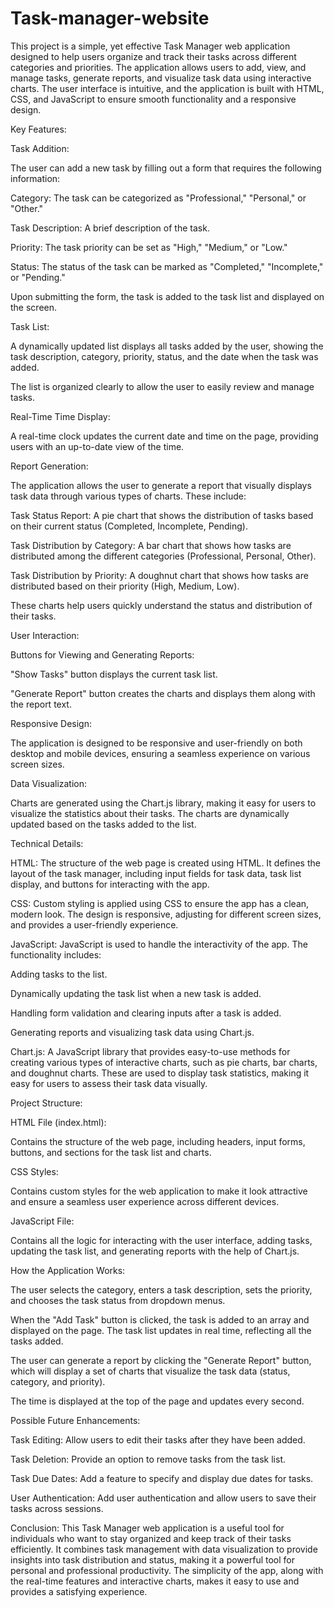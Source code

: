 # Task-manager-website

This project is a simple, yet effective Task Manager web application designed to help users organize and track their tasks across different categories and priorities. The application allows users to add, view, and manage tasks, generate reports, and visualize task data using interactive charts. The user interface is intuitive, and the application is built with HTML, CSS, and JavaScript to ensure smooth functionality and a responsive design.

Key Features:

Task Addition:

The user can add a new task by filling out a form that requires the following information:

Category: The task can be categorized as "Professional," "Personal," or "Other."

Task Description: A brief description of the task.

Priority: The task priority can be set as "High," "Medium," or "Low."

Status: The status of the task can be marked as "Completed," "Incomplete," or "Pending."

Upon submitting the form, the task is added to the task list and displayed on the screen.

Task List:

A dynamically updated list displays all tasks added by the user, showing the task description, category, priority, status, and the date when the task was added.

The list is organized clearly to allow the user to easily review and manage tasks.

Real-Time Time Display:

A real-time clock updates the current date and time on the page, providing users with an up-to-date view of the time.

Report Generation:

The application allows the user to generate a report that visually displays task data through various types of charts. These include:

Task Status Report: A pie chart that shows the distribution of tasks based on their current status (Completed, Incomplete, Pending).

Task Distribution by Category: A bar chart that shows how tasks are distributed among the different categories (Professional, Personal, Other).

Task Distribution by Priority: A doughnut chart that shows how tasks are distributed based on their priority (High, Medium, Low).

These charts help users quickly understand the status and distribution of their tasks.

User Interaction:

Buttons for Viewing and Generating Reports:

"Show Tasks" button displays the current task list.

"Generate Report" button creates the charts and displays them along with the report text.

Responsive Design:

The application is designed to be responsive and user-friendly on both desktop and mobile devices, ensuring a seamless experience on various screen sizes.

Data Visualization:

Charts are generated using the Chart.js library, making it easy for users to visualize the statistics about their tasks. The charts are dynamically updated based on the tasks added to the list.

Technical Details:

HTML: The structure of the web page is created using HTML. It defines the layout of the task manager, including input fields for task data, task list display, and buttons for interacting with the app.

CSS: Custom styling is applied using CSS to ensure the app has a clean, modern look. The design is responsive, adjusting for different screen sizes, and provides a user-friendly experience.

JavaScript: JavaScript is used to handle the interactivity of the app. The functionality includes:

Adding tasks to the list.

Dynamically updating the task list when a new task is added.

Handling form validation and clearing inputs after a task is added.

Generating reports and visualizing task data using Chart.js.

Chart.js: A JavaScript library that provides easy-to-use methods for creating various types of interactive charts, such as pie charts, bar charts, and doughnut charts. These are used to display task statistics, making it easy for users to assess their task data visually.

Project Structure:

HTML File (index.html):

Contains the structure of the web page, including headers, input forms, buttons, and sections for the task list and charts.

CSS Styles:

Contains custom styles for the web application to make it look attractive and ensure a seamless user experience across different devices.

JavaScript File:

Contains all the logic for interacting with the user interface, adding tasks, updating the task list, and generating reports with the help of Chart.js.

How the Application Works:

The user selects the category, enters a task description, sets the priority, and chooses the task status from dropdown menus.

When the "Add Task" button is clicked, the task is added to an array and displayed on the page. The task list updates in real time, reflecting all the tasks added.

The user can generate a report by clicking the "Generate Report" button, which will display a set of charts that visualize the task data (status, category, and priority).

The time is displayed at the top of the page and updates every second.

Possible Future Enhancements:

Task Editing: Allow users to edit their tasks after they have been added.

Task Deletion: Provide an option to remove tasks from the task list.

Task Due Dates: Add a feature to specify and display due dates for tasks.

User Authentication: Add user authentication and allow users to save their tasks across sessions.

Conclusion: This Task Manager web application is a useful tool for individuals who want to stay organized and keep track of their tasks efficiently. It combines task management with data visualization to provide insights into task distribution and status, making it a powerful tool for personal and professional productivity. The simplicity of the app, along with the real-time features and interactive charts, makes it easy to use and provides a satisfying experience.







